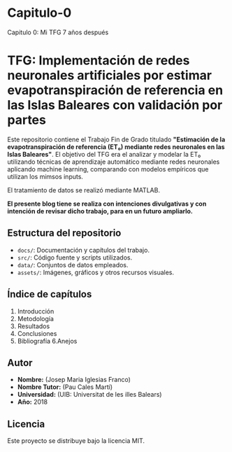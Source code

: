 # Capitulo-0
Capitulo 0: Mi TFG 7 años después
# TFG: Implementación de redes neuronales artificiales por estimar evapotranspiración de referencia en las Islas Baleares con validación por partes

Este repositorio contiene el Trabajo Fin de Grado titulado **"Estimación de la evapotranspiración de referencia (ET₀) mediante redes neuronales en las Islas Baleares"**. El objetivo del TFG era el analizar y modelar la ET₀ utilizando técnicas de aprendizaje automático mediante redes neuronales aplicando machine learning, comparando con modelos empíricos que utilizan los mimsos inputs.

El tratamiento de datos se realizó mediante MATLAB.

**El presente blog tiene se realiza con intenciones divulgativas y con intención de revisar dicho trabajo, para en un futuro ampliarlo.**

## Estructura del repositorio

- `docs/`: Documentación y capítulos del trabajo.
- `src/`: Código fuente y scripts utilizados.
- `data/`: Conjuntos de datos empleados.
- `assets/`: Imágenes, gráficos y otros recursos visuales.

## Índice de capítulos

1. Introducción
2. Metodología
3. Resultados
4. Conclusiones
5. Bibliografía
6.Anejos

## Autor

- **Nombre:** (Josep Maria Iglesias Franco)
- **Nombre Tutor:** (Pau Cales Martí)
- **Universidad:** (UIB:  Universitat de les illes Balears)
- **Año:** 2018

## Licencia

Este proyecto se distribuye bajo la licencia MIT.
